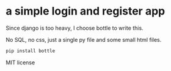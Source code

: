 # a simple login and register app

Since django is too heavy, I choose bottle to write this.

No SQL, no css, just a single py file and some small html files.

```cmd
pip install bottle
```

MIT license
